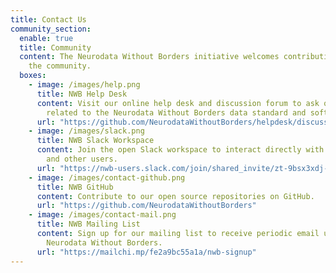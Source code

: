 ```yaml
---
title: Contact Us
community_section:
  enable: true
  title: Community
  content: The Neurodata Without Borders initiative welcomes contributions from
    the community.
  boxes:
    - image: /images/help.png
      title: NWB Help Desk
      content: Visit our online help desk and discussion forum to ask questions
        related to the Neurodata Without Borders data standard and software.
      url: "https://github.com/NeurodataWithoutBorders/helpdesk/discussions"
    - image: /images/slack.png
      title: NWB Slack Workspace
      content: Join the open Slack workspace to interact directly with the developers
        and other users.
      url: "https://nwb-users.slack.com/join/shared_invite/zt-9bsx3xdj-wtUILLNzM8a0mOV_RywS~Q#/shared-invite/email"
    - image: /images/contact-github.png
      title: NWB GitHub
      content: Contribute to our open source repositories on GitHub.
      url: "https://github.com/NeurodataWithoutBorders"
    - image: /images/contact-mail.png
      title: NWB Mailing List
      content: Sign up for our mailing list to receive periodic email updates on
        Neurodata Without Borders.
      url: "https://mailchi.mp/fe2a9bc55a1a/nwb-signup"
---
```

